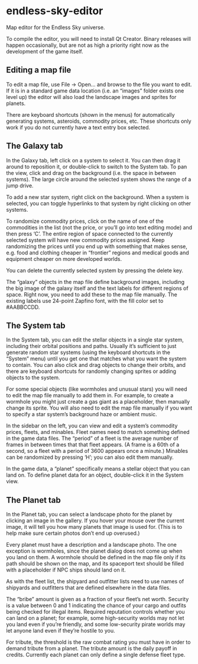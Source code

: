 # endless-sky-editor
Map editor for the Endless Sky universe.

To compile the editor, you will need to install Qt Creator. Binary releases will happen occasionally, but are not as high a priority right now as the development of the game itself.


## Editing a map file

To edit a map file, use File -> Open... and browse to the file you want to edit. If it is in a standard game data location (i.e. an “images” folder exists one level up) the editor will also load the landscape images and sprites for planets.
 
There are keyboard shortcuts (shown in the menus) for automatically generating systems, asteroids, commodity prices, etc. These shortcuts only work if you do not currently have a text entry box selected.
 
 
## The Galaxy tab
 
In the Galaxy tab, left click on a system to select it. You can then drag it around to reposition it, or double-click to switch to the System tab. To pan the view, click and drag on the background (i.e. the space in between systems). The large circle around the selected system shows the range of a jump drive.
 
To add a new star system, right click on the background. When a system is selected, you can toggle hyperlinks to that system by right clicking on other systems.
 
To randomize commodity prices, click on the name of one of the commodities in the list (not the price, or you’ll go into text editing mode) and then press ‘C’. The entire region of space connected to the currently selected system will have new commodity prices assigned. Keep randomizing the prices until you end up with something that makes sense, e.g. food and clothing cheaper in “frontier” regions and medical goods and equipment cheaper on more developed worlds.
 
You can delete the currently selected system by pressing the delete key.
 
The “galaxy” objects in the map file define background images, including the big image of the galaxy itself and the text labels for different regions of space. Right now, you need to add these to the map file manually. The existing labels use 24-point Zapfino font, with the fill color set to #AABBCCDD.
 
 
## The System tab
 
In the System tab, you can edit the stellar objects in a single star system, including their orbital positions and paths. Usually it’s sufficient to just generate random star systems (using the keyboard shortcuts in the “System” menu) until you get one that matches what you want the system to contain. You can also click and drag objects to change their orbits, and there are keyboard shortcuts for randomly changing sprites or adding objects to the system.
 
For some special objects (like wormholes and unusual stars) you will need to edit the map file manually to add them in. For example, to create a wormhole you might just create a gas giant as a placeholder, then manually change its sprite. You will also need to edit the map file manually if you want to specify a star system’s background haze or ambient music.
 
In the sidebar on the left, you can view and edit a system’s commodity prices, fleets, and minables. Fleet names need to match something defined in the game data files. The “period” of a fleet is the average number of frames in between times that that fleet appears. (A frame is a 60th of a second, so a fleet with a period of 3600 appears once a minute.) Minables can be randomized by pressing ‘H’; you can also edit them manually.
 
In the game data, a “planet” specifically means a stellar object that you can land on. To define planet data for an object, double-click it in the System view.
 
 
## The Planet tab
 
In the Planet tab, you can select a landscape photo for the planet by clicking an image in the gallery. If you hover your mouse over the current image, it will tell you how many planets that image is used for. (This is to help make sure certain photos don’t end up overused.)
 
Every planet must have a description and a landscape photo. The one exception is wormholes, since the planet dialog does not come up when you land on them. A wormhole should be defined in the map file only if its path should be shown on the map, and its spaceport text should be filled with a placeholder if NPC ships should land on it.
 
As with the fleet list, the shipyard and outfitter lists need to use names of shipyards and outfitters that are defined elsewhere in the data files.
 
The “bribe” amount is given as a fraction of your fleet’s net worth. Security is a value between 0 and 1 indicating the chance of your cargo and outfits being checked for illegal items. Required reputation controls whether you can land on a planet; for example, some high-security worlds may not let you land even if you’re friendly, and some low-security pirate worlds may let anyone land even if they’re hostile to you.
 
For tribute, the threshold is the raw combat rating you must have in order to demand tribute from a planet. The tribute amount is the daily payoff in credits. Currently each planet can only define a single defense fleet type.
